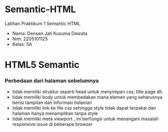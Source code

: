 # Semantic-HTML
Latihan Praktikum 1 Semantic HTML


- Nama: Densen Jati Kusuma Dewata
- Nim: 2205101125
- Kelas: 5A


# HTML5 Semantic

### Perbedaan dari halaman sebelumnya
- tidak memiliki struktur seperti head untuk menyimpan css, title page dll.
- tidak memiliki body untuk membedakan mana elemen yang seharusnya berisi tampilan dan informasi halaman
- tidak memiliki link ke file css sehingga style tidak dapat terpakai dan halaman hanya menampilkan tanpa style
- tidak memiliki meta viewport , ini berfungsi untuk menangani masalah responsive issue di beberapa browser
